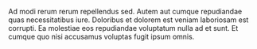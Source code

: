 Ad modi rerum rerum repellendus sed. Autem aut cumque repudiandae quas necessitatibus iure. Doloribus et dolorem est veniam laboriosam est corrupti. Ea molestiae eos repudiandae voluptatum nulla ad et sunt. Et cumque quo nisi accusamus voluptas fugit ipsum omnis.